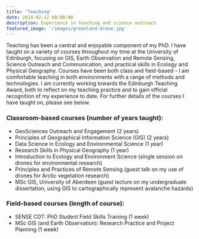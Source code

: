 ```yaml
---
title: 'Teaching'
date: 2024-02-12 00:00:00
description: Experience in teaching and science outreach
featured_image: '/images/greenland-drone.jpg'
---
```


Teaching has been a central and enjoyable component of my PhD. I have taught on a variety of courses throughout my time at the University of Edinburgh, focusing on GIS, Earth Observation and Remote Sensing, Science Outreach and Communication, and practical skills in Ecology and Physical Geography. Courses have been both class and field-based - I am comfortable teaching in both environments with a range of methods and technologies. I am currently working towards the Edinburgh Teaching Award, both to reflect on my teaching practice and to gain official recognition of my experience to date. For further details of the courses I have taught on, please see below.

### Classroom-based courses (number of years taught):
* GeoSciences Outreach and Engagement (2 years)
* Principles of Geographical Information Science (GIS) (2 years)
* Data Science in Ecology and Environmental Science (1 year)
* Research Skills in Physical Geography (1 year)
* Introduction to Ecology and Environment Science (single session on drones for environmental research)
* Principles and Practices of Remote Sensing (guest talk on my use of drones for Arctic vegetation research)
* MSc GIS, University of Aberdeen (guest lecture on my undergraduate dissertation, using GIS to cartographically represent avalanche hazards)

### Field-based courses (length of course):
* SENSE CDT: PhD Student Field Skills Training (1 week)
* MSc GIS (and Earth Observation): Research Practice and Project Planning (1 week)
